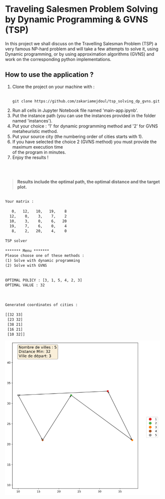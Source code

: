 # Traveling Salesmen Problem Solving by Dynamic Programming & GVNS (TSP)

In this project we shall discuss on the Travelling Salesman Problem (TSP) a very famous NP-hard problem and will take a few attempts to solve it, using Dynamic programming, or by using approximation algorithms (GVNS) and work on the corresponding python implementations.
<br/>
## How to use the application ?

<ol>
<li>Clone the project on your machine with :<br/>
<pre><code>
git clone https://github.com/zakariamejdoul/tsp_solving_dp_gvns.git
</code></pre>
</li>
<li>Run all cells in Jupyter Notebook file named 'main-app.ipynb'.</li>
<li>Put the instance path (you can use the instances provided in the folder named 'instances').</li>
<li>Put your choice : '1' for dynamic programming method and '2' for GVNS metaheuristic method.</li>
<li>Put your source city (the numbering order of cities starts with 1).</li>
<li>If you have selected the choice 2 (GVNS method) you must provide the maximum execution time<br/> of the program in minutes.</li>
<li>Enjoy the results !</li>
</ol>
<br/><br/>

> **Results include the optimal path, the optimal distance and the target plot.**

<pre><code>
Your matrix : 

   0,   12,   10,   19,    8
  12,    0,    3,    7,    2
  10,    3,    0,    6,   20
  19,    7,    6,    0,    4
   8,    2,   20,    4,    0

TSP solver

******* Menu *******
Please choose one of these methods :
(1) Solve with dynamic programming 
(2) Solve with GVNS


OPTIMAL POLICY : [3, 1, 5, 4, 2, 3]
OPTIMAL VALUE : 32



Generated coordinates of cities : 

[[32 33]
 [23 32]
 [38 21]
 [16 21]
 [10 32]] 
</code></pre>
<img src = "plots\plot exampe.png" title = "plot example" alt = "Plot Example">
